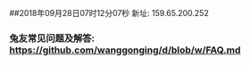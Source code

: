 ##2018年09月28日07时12分07秒 新址: 159.65.200.252
### 兔友常见问题及解答: https://github.com/wanggonging/d/blob/w/FAQ.md
